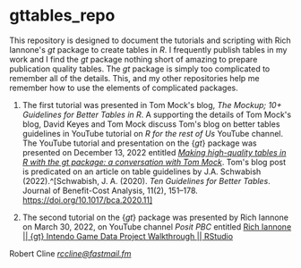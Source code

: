 # gttables_repo

This repository is designed to document the tutorials and scripting with Rich Iannone's *gt* package to create tables in *R*.  I frequently publish tables in my work and I find the *gt* package nothing short of amazing to prepare publication quality tables.  The *gt* package is simply too complicated to remember all of the details.  This, and my other repositories help me remember how to use the elements of complicated packages.  

1. The first tutorial was presented in Tom Mock's blog, *The Mockup; 10+ Guidelines for Better Tables in R*.  A supporting the details of Tom Mock's blog, David Keyes and Tom Mock discuss Tom's blog on better tables guidelines in YouTube tutorial on *R for the rest of Us* YouTube channel.  The YouTube tutorial and presentation on the {*gt*} package was presented on December 13, 2022 entitled [*Making high-quality tables in R with the gt package: a conversation with Tom Mock*](https://www.youtube.com/watch?v=dxDeotwylr8).  Tom's blog post is predicated on an article on table guidelines by J.A. Schwabish (2022).^[Schwabish, J. A. (2020). *Ten Guidelines for Better Tables*. Journal of Benefit-Cost Analysis, 11(2), 151–178. https://doi.org/10.1017/bca.2020.11] 

2. The second tutorial on the {*gt*} package was presented by Rich Iannone on March 30, 2022, on YouTube channel *Posit PBC* entitled [Rich Iannone || {gt} Intendo Game Data Project Walkthrough || RStudio](https://www.youtube.com/watch?v=aPRVzk9pvno)  

Robert Cline
*rccline@fastmail.fm*
